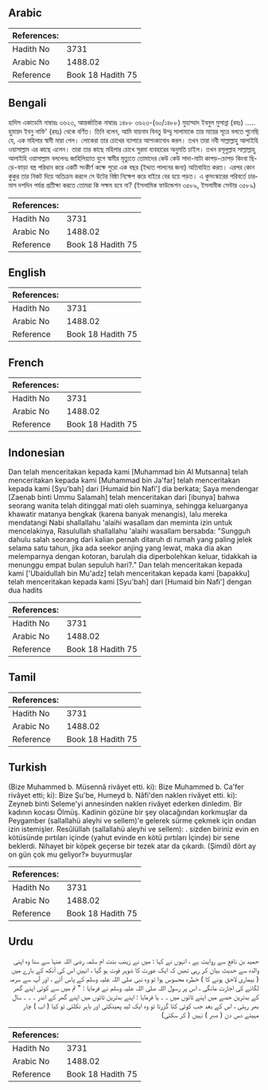 ## Arabic


<div dir="rtl" lang="ar" style={{fontSize:'larger',backgroundColor:'#f8f9fa',padding:20}}>

</div>
<div style={{backgroundColor:'#f8f9fa',padding:20, marginBottom: 10}}><table> <thead> <tr> <th>References:</th> <th></th> </tr> </thead> <tbody><tr><td>Hadith No</td><td>3731</td></tr><tr><td>Arabic No</td><td>1488.02</td></tr><tr><td>Reference</td><td>Book 18 Hadith 75</td></tr></tbody></table></div>

## Bengali


<div dir="ltr" lang="bn" style={{fontSize:'larger',backgroundColor:'#f8f9fa',padding:20}}>
হাদিস একাডেমি নাম্বারঃ ৩৬২৩, আন্তর্জাতিক নাম্বারঃ ১৪৮৮ ৩৬২৩-(৬০/১৪৮৮) মুহাম্মাদ ইবনুল মুসান্না (রহঃ) ..... হুমায়দ ইবনু নাফি' (রহঃ) থেকে বর্ণিত। তিনি বলেন, আমি যায়নাব বিনতু উম্মু সালামাকে তার মায়ের সূত্রে বলতে শুনেছি যে, এক মহিলার স্বামী মারা গেল। লোকেরা তার চোখের ব্যাপারে আশংকাবোধ করল। তখন তারা নবী সাল্লাল্লাহু আলাইহি ওয়াসাল্লাম এর কাছে এলেন। তারা তার কাছে মহিলার চোখে সুরমা ব্যবহারের অনুমতি চাইল। তখন রসূলুল্লাহ সাল্লাল্লাহু আলাইহি ওয়াসাল্লাম বললেনঃ জাহিলিয়্যাত যুগে স্বামীর মৃত্যুতে তোমাদের কেউ কেউ সাদা-মাটা কাপড়-চোপড় কিংবা ছিড়ে-ফাড়া বস্ত্র পরিধান করে একটি সংকীর্ণ কক্ষে পুরো এক বছর (ইদ্দাত পালনের জন্য) অতিবাহিত করত। এরপর কোন কুকুর তার নিকট দিয়ে অতিক্রম করলে সে উটের বিষ্ঠা নিক্ষেপ করে বাইরে বের হয়ে পড়ত। এ কুসংস্কারের পরিবর্তে চারমাস দশদিন পর্যন্ত প্রতীক্ষা করতে তোমরা কি সক্ষম হবে না? (ইসলামিক ফাউন্ডেশন ৩৫৮৯, ইসলামীক সেন্টার ৩৫৮৯)
</div>
<div style={{backgroundColor:'#f8f9fa',padding:20, marginBottom: 10}}><table> <thead> <tr> <th>References:</th> <th></th> </tr> </thead> <tbody><tr><td>Hadith No</td><td>3731</td></tr><tr><td>Arabic No</td><td>1488.02</td></tr><tr><td>Reference</td><td>Book 18 Hadith 75</td></tr></tbody></table></div>

## English


<div dir="ltr" lang="en" style={{fontSize:'larger',backgroundColor:'#f8f9fa',padding:20}}>

</div>
<div style={{backgroundColor:'#f8f9fa',padding:20, marginBottom: 10}}><table> <thead> <tr> <th>References:</th> <th></th> </tr> </thead> <tbody><tr><td>Hadith No</td><td>3731</td></tr><tr><td>Arabic No</td><td>1488.02</td></tr><tr><td>Reference</td><td>Book 18 Hadith 75</td></tr></tbody></table></div>

## French


<div dir="ltr" lang="fr" style={{fontSize:'larger',backgroundColor:'#f8f9fa',padding:20}}>

</div>
<div style={{backgroundColor:'#f8f9fa',padding:20, marginBottom: 10}}><table> <thead> <tr> <th>References:</th> <th></th> </tr> </thead> <tbody><tr><td>Hadith No</td><td>3731</td></tr><tr><td>Arabic No</td><td>1488.02</td></tr><tr><td>Reference</td><td>Book 18 Hadith 75</td></tr></tbody></table></div>

## Indonesian


<div dir="ltr" lang="id" style={{fontSize:'larger',backgroundColor:'#f8f9fa',padding:20}}>
Dan telah menceritakan kepada kami [Muhammad bin Al Mutsanna] telah menceritakan kepada kami [Muhammad bin Ja'far] telah menceritakan kepada kami [Syu'bah] dari [Humaid bin Nafi'] dia berkata; Saya mendengar [Zaenab binti Ummu Salamah] telah menceritakan dari [ibunya] bahwa seorang wanita telah ditinggal mati oleh suaminya, sehingga keluarganya khawatir matanya bengkak (karena banyak menangis), lalu mereka mendatangi Nabi shallallahu 'alaihi wasallam dan meminta izin untuk mencelakinya, Rasulullah shallallahu 'alaihi wasallam bersabda: "Sungguh dahulu salah seorang dari kalian pernah ditaruh di rumah yang paling jelek selama satu tahun, jika ada seekor anjing yang lewat, maka dia akan melemparnya dengan kotoran, barulah dia diperbolehkan keluar, tidakkah ia menunggu empat bulan sepuluh hari?." Dan telah menceritakan kepada kami ['Ubaidullah bin Mu'adz] telah menceritakan kepada kami [bapakku] telah menceritakan kepada kami [Syu'bah] dari [Humaid bin Nafi'] dengan dua hadits
</div>
<div style={{backgroundColor:'#f8f9fa',padding:20, marginBottom: 10}}><table> <thead> <tr> <th>References:</th> <th></th> </tr> </thead> <tbody><tr><td>Hadith No</td><td>3731</td></tr><tr><td>Arabic No</td><td>1488.02</td></tr><tr><td>Reference</td><td>Book 18 Hadith 75</td></tr></tbody></table></div>

## Tamil


<div dir="ltr" lang="ta" style={{fontSize:'larger',backgroundColor:'#f8f9fa',padding:20}}>

</div>
<div style={{backgroundColor:'#f8f9fa',padding:20, marginBottom: 10}}><table> <thead> <tr> <th>References:</th> <th></th> </tr> </thead> <tbody><tr><td>Hadith No</td><td>3731</td></tr><tr><td>Arabic No</td><td>1488.02</td></tr><tr><td>Reference</td><td>Book 18 Hadith 75</td></tr></tbody></table></div>

## Turkish


<div dir="ltr" lang="tr" style={{fontSize:'larger',backgroundColor:'#f8f9fa',padding:20}}>
(Bize Muhammed b. Müsennâ rivâyet etti. ki): Bize Muhammed b. Ca'fer rivâyet etti; ki): Bize Şu'be, Humeyd b. Nâfi'den naklen rivâyet etti. ki): Zeyneb binti Seleme'yi annesinden naklen rivâyet ederken dinledim. Bir kadının kocası Ölmüş. Kadinin gözüne bir şey olacağından korkmuşlar da Peygamber (sallallahü aleyhi ve sellem)'e gelerek sürme çekmek için ondan izin istemişler. Resûlüllah (sallallahü aleyhi ve sellem): . sizden biriniz evin en kötüsünde pırtıları içinde (yahut evinde en kötü pırtıları İçinde) bir sene beklerdi. Nihayet bir köpek geçerse bir tezek atar da çıkardı. (Şimdi) dört ay on gün çok mu geliyor?» buyurmuşlar
</div>
<div style={{backgroundColor:'#f8f9fa',padding:20, marginBottom: 10}}><table> <thead> <tr> <th>References:</th> <th></th> </tr> </thead> <tbody><tr><td>Hadith No</td><td>3731</td></tr><tr><td>Arabic No</td><td>1488.02</td></tr><tr><td>Reference</td><td>Book 18 Hadith 75</td></tr></tbody></table></div>

## Urdu


<div dir="rtl" lang="ur" style={{fontSize:'larger',backgroundColor:'#f8f9fa',padding:20}}>
حمید بن نافع سے روایت ہے ، انہوں نے کہا : میں نے زینب بنت ام سلمہ رضی اللہ عنہا سے سنا وہ اپنی والدہ سے حدیث بیان کر رہی تھیں کہ ایک عورت کا شوہر فوت ہو گیا ، انہیں اس کی آنکھ کے بارے میں ( بیماری لاحق ہونے کا ) خطرہ محسوس ہوا تو وہ نبی صلی اللہ علیہ وسلم کے پاس آئے ، اور آپ سے سرمہ لگانے کی اجازت مانگی ، اس پر رسول اللہ صلی اللہ علیہ وسلم نے فرمایا : " تم میں سے کوئی اپنے گھر کے بدترین حصے میں اپنے ٹاٹوں میں ۔ ۔ یا فرمایا : اپنے بدترین ٹاٹوں میں اپنے گھر کے اندر ۔ ۔ ۔ سال بھر رہتی ، اس کے بعد جب کوئی کتا گزرتا تو وہ ایک لید پھینکتی اور باہر نکلتی تو کیا ( اب ) چار مہینے دس دن ( صبر ) نہیں ( کر سکتی)
</div>
<div style={{backgroundColor:'#f8f9fa',padding:20, marginBottom: 10}}><table> <thead> <tr> <th>References:</th> <th></th> </tr> </thead> <tbody><tr><td>Hadith No</td><td>3731</td></tr><tr><td>Arabic No</td><td>1488.02</td></tr><tr><td>Reference</td><td>Book 18 Hadith 75</td></tr></tbody></table></div>
